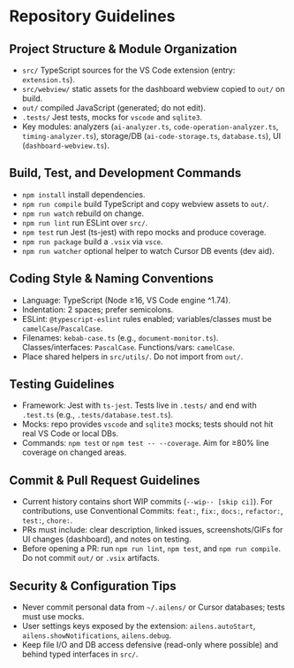 # Repository Guidelines

## Project Structure & Module Organization
- `src/` TypeScript sources for the VS Code extension (entry: `extension.ts`).
- `src/webview/` static assets for the dashboard webview copied to `out/` on build.
- `out/` compiled JavaScript (generated; do not edit).
- `.tests/` Jest tests, mocks for `vscode` and `sqlite3`.
- Key modules: analyzers (`ai-analyzer.ts`, `code-operation-analyzer.ts`, `timing-analyzer.ts`), storage/DB (`ai-code-storage.ts`, `database.ts`), UI (`dashboard-webview.ts`).

## Build, Test, and Development Commands
- `npm install` install dependencies.
- `npm run compile` build TypeScript and copy webview assets to `out/`.
- `npm run watch` rebuild on change.
- `npm run lint` run ESLint over `src/`.
- `npm test` run Jest (ts-jest) with repo mocks and produce coverage.
- `npm run package` build a `.vsix` via `vsce`.
- `npm run watcher` optional helper to watch Cursor DB events (dev aid).

## Coding Style & Naming Conventions
- Language: TypeScript (Node ≥16, VS Code engine ^1.74).
- Indentation: 2 spaces; prefer semicolons.
- ESLint: `@typescript-eslint` rules enabled; variables/classes must be `camelCase`/`PascalCase`.
- Filenames: `kebab-case.ts` (e.g., `document-monitor.ts`). Classes/interfaces: `PascalCase`. Functions/vars: `camelCase`.
- Place shared helpers in `src/utils/`. Do not import from `out/`.

## Testing Guidelines
- Framework: Jest with `ts-jest`. Tests live in `.tests/` and end with `.test.ts` (e.g., `.tests/database.test.ts`).
- Mocks: repo provides `vscode` and `sqlite3` mocks; tests should not hit real VS Code or local DBs.
- Commands: `npm test` or `npm test -- --coverage`. Aim for ≥80% line coverage on changed areas.

## Commit & Pull Request Guidelines
- Current history contains short WIP commits (`--wip-- [skip ci]`). For contributions, use Conventional Commits: `feat:`, `fix:`, `docs:`, `refactor:`, `test:`, `chore:`.
- PRs must include: clear description, linked issues, screenshots/GIFs for UI changes (dashboard), and notes on testing.
- Before opening a PR: run `npm run lint`, `npm test`, and `npm run compile`. Do not commit `out/` or `.vsix` artifacts.

## Security & Configuration Tips
- Never commit personal data from `~/.ailens/` or Cursor databases; tests must use mocks.
- User settings keys exposed by the extension: `ailens.autoStart`, `ailens.showNotifications`, `ailens.debug`.
- Keep file I/O and DB access defensive (read-only where possible) and behind typed interfaces in `src/`.
